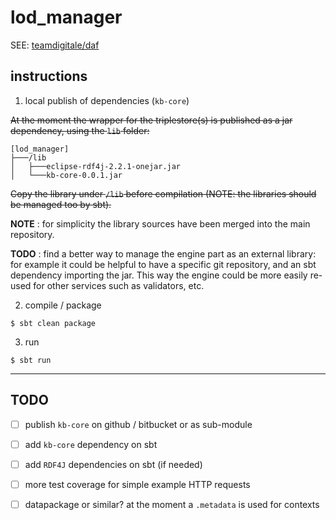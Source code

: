
lod_manager
===============

SEE: [teamdigitale/daf](https://github.com/teamdigitale/daf) 

## instructions

1. local publish of dependencies (`kb-core`)

~~At the moment the wrapper for the triplestore(s) is published as a jar dependency, using the `lib` folder:~~

```
[lod_manager]
├───/lib
│   ├───eclipse-rdf4j-2.2.1-onejar.jar
│   └───kb-core-0.0.1.jar
```

~~Copy the library under `/lib` before compilation (NOTE: the libraries should be managed too by sbt).~~

**NOTE** : for simplicity the library sources have been merged into the main repository.

**TODO** : find a better way to manage the engine part as an external library: for example it could be helpful to have a specific git repository, and an sbt dependency importing the jar. This way the engine could be more easily re-used for other services such as validators, etc.

2. compile / package

```
$ sbt clean package
```

3. run

```
$ sbt run 
```


* * * 

## TODO 

- [ ] publish `kb-core` on github / bitbucket or as sub-module
- [ ] add `kb-core` dependency on sbt 
- [ ] add `RDF4J` dependencies on sbt (if needed)
- [ ] more test coverage for simple example HTTP requests
- [ ] datapackage or similar? at the moment a `.metadata` is used for contexts


